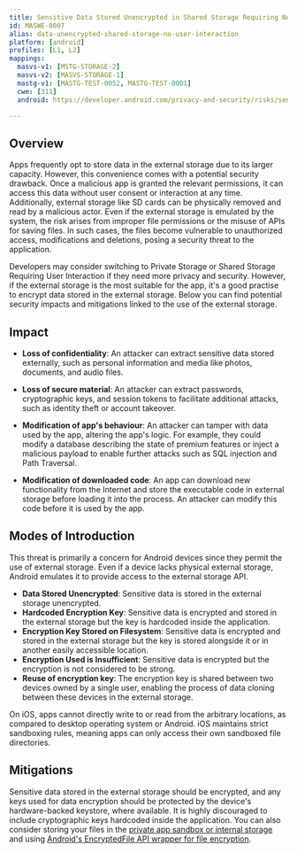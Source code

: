 ```yaml
---
title: Sensitive Data Stored Unencrypted in Shared Storage Requiring No User Interaction
id: MASWE-0007
alias: data-unencrypted-shared-storage-no-user-interaction
platform: [android]
profiles: [L1, L2]
mappings:
  masvs-v1: [MSTG-STORAGE-2]
  masvs-v2: [MASVS-STORAGE-1]
  mastg-v1: [MASTG-TEST-0052, MASTG-TEST-0001]
  cwe: [311]
  android: https://developer.android.com/privacy-and-security/risks/sensitive-data-external-storage

---
```


## Overview

Apps frequently opt to store data in the external storage due to its larger capacity. However, this convenience comes with a potential security drawback. Once a malicious app is granted the relevant permissions, it can access this data without user consent or interaction at any time. Additionally, external storage like SD cards can be physically removed and read by a malicious actor. Even if the external storage is emulated by the system, the risk arises from improper file permissions or the misuse of APIs for saving files. In such cases, the files become vulnerable to unauthorized access, modifications and deletions, posing a security threat to the application.

Developers may consider switching to Private Storage or Shared Storage Requiring User Interaction if they need more privacy and security. However, if the external storage is the most suitable for the app, it's a good practise to encrypt data stored in the external storage. Below you can find potential security impacts and mitigations linked to the use of the external storage.

## Impact

- **Loss of confidentiality**: An attacker can extract sensitive data stored externally, such as personal information and media like photos, documents, and audio files.

- **Loss of secure material**: An attacker can extract passwords, cryptographic keys, and session tokens to facilitate additional attacks, such as identity theft or account takeover.

- **Modification of app's behaviour**: An attacker can tamper with data used by the app, altering the app's logic. For example, they could modify a database describing the state of premium features or inject a malicious payload to enable further attacks such as SQL injection and Path Traversal.

- **Modification of downloaded code**: An app can download new functionality from the Internet and store the executable code in external storage before loading it into the process. An attacker can modify this code before it is used by the app.

## Modes of Introduction

This threat is primarily a concern for Android devices since they permit the use of external storage. Even if a device lacks physical external storage, Android emulates it to provide access to the external storage API.

- **Data Stored Unencrypted**: Sensitive data is stored in the external storage unencrypted.
- **Hardcoded Encryption Key**: Sensitive data is encrypted and stored in the external storage but the key is hardcoded inside the application.
- **Encryption Key Stored on Filesystem**: Sensitive data is encrypted and stored in the external storage but the key is stored alongside it or in another easily accessible location.
- **Encryption Used is Insufficient**: Sensitive data is encrypted but the encryption is not considered to be strong.
- **Reuse of encryption key**: The encryption key is shared between two devices owned by a single user, enabling the process of data cloning between these devices in the external storage.

On iOS, apps cannot directly write to or read from the arbitrary locations, as compared to desktop operating system or Android. iOS maintains strict sandboxing rules, meaning apps can only access their own sandboxed file directories.

## Mitigations

Sensitive data stored in the external storage should be encrypted, and any keys used for data encryption should be protected by the device's hardware-backed keystore, where available. It is highly discouraged to include cryptographic keys hardcoded inside the application. You can also consider storing your files in the [private app sandbox or internal storage](https://developer.android.com/training/data-storage/app-specific#internal) and using [Android's EncryptedFile API wrapper for file encryption](https://developer.android.com/reference/androidx/security/crypto/EncryptedFile).
